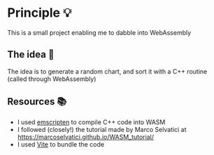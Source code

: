 # Principle 💡

This is a small project enabling me to dabble into WebAssembly

## The idea 🤔

The idea is to generate a random chart, and sort it with a C++ routine (called through WebAssembly)

## Resources 📚

- I used [emscripten](https://emscripten.org) to compile C++ code into WASM
- I followed (closely!) the tutorial made by Marco Selvatici at <https://marcoselvatici.github.io/WASM_tutorial/>
- I used [Vite](https://vitejs.dev) to bundle the code
